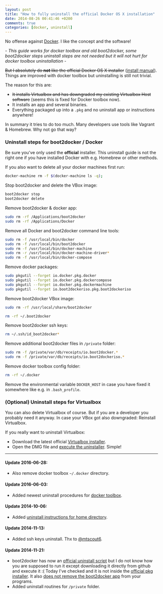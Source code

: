 ```yaml
---
layout: post
title: "How to fully uninstall the official Docker OS X installation"
date: 2014-08-26 00:41:46 +0200
comments: true
categories: [docker, uninstall]
---
```


No offense against [Docker](https://www.docker.com). I like the concept and the software!

*- This guide works for docker toolbox and old boot2docker, some boot2docker steps uninstall steps are not needed but it will not hurt for docker toolbox uninstallation -*

~~But I absolutely do **not** like the official Docker OS X installer~~ ([install manual](https://docs.docker.com/installation/mac/)). Things are improved with docker toolbox but uninstalling is still not trivial.

The reason for this are:

* ~~It installs Virtualbox and has downgraded my existing Virtualbox Host software~~ (seems this is fixed for Docker toolbox now).
* It installs an app and several binaries.
* Everything packaged up into a `.pkg` and no uninstall app or instructions anywhere!
<!-- more -->
In summary it tries to do too much. Many developers use tools like Vagrant & Homebrew. Why not go that way?

### Uninstall steps for boot2docker / Docker

Be sure you've only used the **official** installer. This uninstall guide is not the right one if you have installed Docker with e.g. Homebrew or other methods.

If you also want to delete all your docker machines first run:
```bash
docker-machine rm -f $(docker-machine ls -q);
```

Stop boot2docker and delete the VBox image:
```bash
boot2docker stop
boot2docker delete
```

Remove boot2docker & docker app:
```bash
sudo rm -rf /Applications/boot2docker
sudo rm -rf /Applications/Docker
```

Remove all Docker and boot2docker command line tools:
```bash
sudo rm -f /usr/local/bin/docker
sudo rm -f /usr/local/bin/boot2docker
sudo rm -f /usr/local/bin/docker-machine
sudo rm -r /usr/local/bin/docker-machine-driver*
sudo rm -f /usr/local/bin/docker-compose
```

Remove docker packages:
```bash
sudo pkgutil --forget io.docker.pkg.docker
sudo pkgutil --forget io.docker.pkg.dockercompose
sudo pkgutil --forget io.docker.pkg.dockermachine
sudo pkgutil --forget io.boot2dockeriso.pkg.boot2dockeriso
```

Remove boot2docker VBox image:
```bash
sudo rm -rf /usr/local/share/boot2docker

rm -rf ~/.boot2docker
```

Remove boot2docker ssh keys:
```bash
rm ~/.ssh/id_boot2docker*
```

Remove additional boot2docker files in `/private` folder:
```bash
sudo rm -f /private/var/db/receipts/io.boot2docker.*
sudo rm -f /private/var/db/receipts/io.boot2dockeriso.*
```

Remove docker toolbox config folder:
```bash
rm -rf ~/.docker
```

Remove the environmental variable `DOCKER_HOST` in case you have fixed it somewhere like e.g. in `.bash_profile`.

### (Optional) Uninstall steps for Virtualbox

You can also delete Virtualbox of course. But if you are a developer you probably need it anyway. In case your VBox got also downgraded: Reinstall Virtualbox.

If you really want to uninstall Virtualbox:

* Download the latest official [Virtualbox installer](https://www.virtualbox.org/wiki/Downloads).
* Open the DMG file and [execute the uninstaller](https://www.virtualbox.org/manual/ch02.html#idp50285088). Simple!

---

#### Update 2016-06-28:

* Also remove docker toolbox `~/.docker` directory.

#### Update 2016-06-03:

* Added newest uninstall procedures for [docker toolbox](https://github.com/docker/toolbox/blob/master/osx/uninstall.sh).

#### Update 2014-10-06:

* Added [uninstall instructions for home directory](https://github.com/boot2docker/osx-installer/issues/46#issuecomment-56329250).

#### Update 2014-11-13:

* Added ssh keys uninstall. Thx to [@mtscout6](https://twitter.com/mtscout6).

#### Update 2014-11-21:

* boot2docker has now an [official uninstall script](https://github.com/boot2docker/osx-installer/blob/master/uninstall.sh) but I do not know how you are supposed to run it except downloading it directly from github and execute it :( Today I've checked and it is not inside the [official pkg installer](https://github.com/boot2docker/osx-installer/releases). It also [does not remove the boot2docker app](https://github.com/boot2docker/osx-installer/issues/88) from your programs.
* Added uninstall routines for `/private` folder.